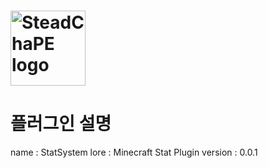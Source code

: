 #  <img src="http://blogfiles.naver.net/MjAxNzEyMzFfMTk2/MDAxNTE0NzE1MjA2MzQ0.k0K8t-bPu0o_Krd2iSkisNnzyNQXPAn3qNF1zMwwkdcg.ObWUcQZjZNS-XqnXPP3VcXxQD1USGP0VKE0qG3FG3nwg.PNG.hsy981234/SteadChaPE-icon.png" alt="SteadChaPE logo" title="Aimeos" align="center" height="120" />
# 플러그인 설명
name : StatSystem
lore : Minecraft Stat Plugin
version : 0.0.1
